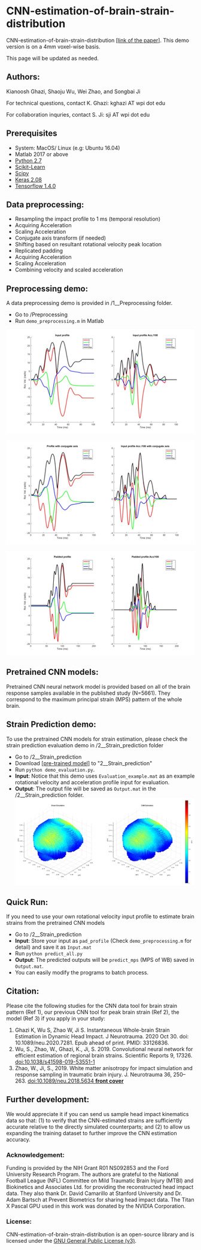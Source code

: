 # CNN-estimation-of-brain-strain-distribution
CNN-estimation-of-brain-strain-distribution [[link of the paper]](https://www.liebertpub.com/doi/10.1089/neu.2020.7281).
This demo version is on a 4mm voxel-wise basis.

This page will be updated as needed. 

## Authors:
Kianoosh Ghazi, Shaoju Wu, Wei Zhao, and Songbai Ji

For technical questions, contact K. Ghazi: kghazi AT wpi dot edu

For collaboration inquries, contact S. Ji: sji AT wpi dot edu

## Prerequisites
- System: MacOS/ Linux (e.g: Ubuntu 16.04)
- Matlab 2017 or above
- [Python 2.7](https://www.anaconda.com/distribution/)
- [Scikit-Learn](https://scikit-learn.org/stable/install.html)
- [Scipy](https://www.scipy.org/)
- [Keras 2.08](http://faroit.com/keras-docs/2.0.8/#installation)
- [Tensorflow 1.4.0](https://pypi.org/project/tensorflow/1.4.0/#files)
## Data preprocessing:
- Resampling the impact profile to 1 ms (temporal resolution) 
- Acquiring Acceleration
- Scaling Acceleration
- Conjugate axis transform (if needed)
- Shifting based on resultant rotational velocity peak location
- Replicated padding
- Acquiring Acceleration
- Scaling Acceleration
- Combining velocity and scaled acceleration

## Preprocessing demo:
A data preprocessing demo is provided in /1__Preprocessing folder.
- Go to /Preprocessing
- Run `demo_preprocessing.m` in Matlab

![](https://github.com/Jilab-biomechanics/CNN-estimation-of-brain-strain-distribution/blob/main/3__figures/1.JPG)

![](https://github.com/Jilab-biomechanics/CNN-estimation-of-brain-strain-distribution/blob/main/3__figures/2.JPG)

![](https://github.com/Jilab-biomechanics/CNN-estimation-of-brain-strain-distribution/blob/main/3__figures/3.JPG)

## Pretrained CNN models:
Pretrained CNN neural network model is provided based on all of the brain response samples available in the published study (N=5661). They correspond to the maximum principal strain (MPS) pattern of the whole brain. 

## Strain Prediction demo:
To use the pretrained CNN models for strain estimation, please check the strain prediction evaluation demo in /2__Strain_prediction folder
- Go to /2__Strain_prediction
- Download [[pre-trained model]](https://drive.google.com/drive/folders/1iYKKr1NCk6FwGG1Ax-26Ueb-ipxfy8ih?usp=sharing) to "2__Strain_prediction"
- Run `python demo_evaluation.py`. 
- **Input**: Notice that this demo uses `Evaluation_example.mat` as an example rotational velocity and acceleration profile input for evaluation. 
- **Output**: The output file will be saved as `Output.mat` in the /2__Strain_prediction folder.
![](https://github.com/Jilab-biomechanics/CNN-estimation-of-brain-strain-distribution/blob/main/3__figures/scatter_plot.JPG)

## Quick Run:
If you need to use your own rotational velocity input profile to estimate brain strains from the pretrained CNN models 
- Go to /2__Strain_prediction
- **Input**: Store your input as `pad_profile` (Check `demo_preprocessing.m` for detail) and save it as `Input.mat`
- Run `python predict_all.py`
- **Output**: The predicted outputs will be `predict_mps` (MPS of WB) saved in `Output.mat`. 
- You can easily modify the programs to batch process.

## Citation:
Please cite the following studies for the CNN data tool for brain strain pattern (Ref 1), our previous CNN  tool for peak brain strain (Ref 2), the model (Ref 3) if you apply in your study:
1. Ghazi K, Wu S, Zhao W, Ji S. Instantaneous Whole-brain Strain Estimation in Dynamic Head Impact. J Neurotrauma. 2020 Oct 30. doi: 10.1089/neu.2020.7281. Epub ahead of print. PMID: 33126836.
2. Wu, S., Zhao, W., Ghazi, K., Ji, S. 2019. Convolutional neural network for efficient estimation of  regional brain strains. Scientific Reports 9, 17326. [doi:10.1038/s41598-019-53551-1](https://www.nature.com/articles/s41598-019-53551-1)
3. Zhao, W., Ji, S., 2019. White matter anisotropy for impact simulation and response sampling in traumatic brain injury. J. Neurotrauma 36, 250–263. [doi:10.1089/neu.2018.5634 **front cover**](https://www.liebertpub.com/doi/abs/10.1089/neu.2018.5634) 

## Further development:
We would appreciate it if you can send us sample head impact kinematics data so that: (1) to verify that the CNN-estimated strains are sufficiently accurate relative to the directly simulated counterparts; and (2) to allow us expanding the training dataset to further improve the CNN estimation accuracy.

### Acknowledgement:
Funding is provided by the NIH Grant R01 NS092853 and the Ford University Research Program. The authors are grateful to the National Football League (NFL) Committee on Mild Traumatic Brain Injury (MTBI) and Biokinetics and Associates Ltd. for providing the reconstructed head impact data. They also thank Dr. David Camarillo at Stanford University and Dr. Adam Bartsch at Prevent Biometrics for sharing head impact data. The Titan X Pascal GPU used in this work was donated by the NVIDIA Corporation. 

### License:
CNN-estimation-of-brain-strain-distribution is an open-source library and is licensed under the [GNU General Public License (v3)](https://www.gnu.org/licenses/gpl-3.0.en.html). 
